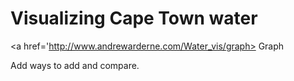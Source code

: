 # Visualizing Cape Town water

<a href='http://www.andrewarderne.com/Water_vis/graph> Graph

Add ways to add and compare.
